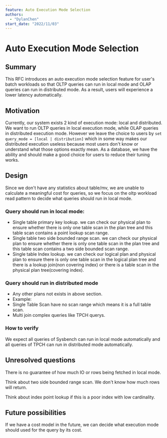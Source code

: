```yaml
---
feature: Auto Execution Mode Selection
authors:
  - "DylanChen"
start_date: "2022/11/03"
---
```


# Auto Execution Mode Selection

## Summary

This RFC introduces an auto execution mode selection feature for user's batch workloads so that OLTP queries can run in local mode and OLAP queries can run in distributed mode. As a result, users will experience a lower latency automatically.

## Motivation

Currently, our system exists 2 kind of execution mode: local and distributed. We want to run OLTP queries in local execution mode, while OLAP queries in distributed execution mode. However we leave the choice to users by `set query_mode = [local | distribution]` which in some way makes our distributed execution useless because most users don't know or understand what those options exactly mean. As a database, we have the ability and should make a good choice for users to reduce their tuning works. 

## Design

Since we don't have any statistics about table/mv, we are unable to calculate a meaningful cost for queries, so we focus on the oltp workload read pattern to decide what queries should run in local mode.

### Query should run in local mode:

- Single table primary key lookup. we can check our physical plan to ensure whether there is only one table scan in the plan tree and this table scan contains a point lookup scan range.
- Single table two side bounded range scan. we can check our physical plan to ensure whether there is only one table scan in the plan tree and this table scan contains a two side bounded scan range.
- Single table Index lookup. we can check our logical plan and physical plan to ensure there is only one table scan in the logical plan tree and there is a lookup join(non covering index) or there is a table scan in the physical plan tree(covering index).


### Query should run in distributed mode

- Any other plans not exists in above section.
- Example:
- Single Table Scan have no scan range which means it is a full table scan.
- Multi join complex queries like TPCH querys.

### How to verify

We expect all queries of Sysbench can run in local mode automatically and all queries of TPCH can run in distributed mode automatically.


## Unresolved questions

There is no guarantee of how much IO or rows being fetched in local mode. 

Think about two side bounded range scan. We don't know how much rows will return. 

Think about index point lookup if this is a poor index with low cardinality.

## Future possibilities

If we have a cost model in the future, we can decide what execution mode should used for the query by its cost.

